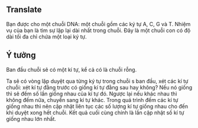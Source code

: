 ## Translate
Bạn được cho một chuỗi DNA: một chuỗi gồm các ký tự A, C, G và T. Nhiệm vụ của bạn là tìm sự lặp lại dài nhất trong chuỗi. Đây là một chuỗi con có độ dài tối đa chỉ chứa một loại ký tự.

## Ý tưởng
Ban đầu chuỗi sẽ có một kí tự, kể cả có là chuỗi rỗng.

Ta sẽ có vòng lặp duyệt qua từng ký tự trong chuỗi s ban đầu, xét các kí tự chuỗi: xét kí tự đằng trước có giống kí tự đằng sau hay không? Nếu nó giống thì sẽ đếm số lần giống nhau của kí tự đó. Ngược lại nếu khác nhau thì không đếm nữa, chuyển sang kí tự khác. Trong quá trình đếm các kí tự giống nhau thì nên cập nhật liên tục các số lượng kí tự giống nhau cho đến khi duyệt xong hết chuỗi. Kết quả cuối cùng chính là lần cập nhật số kí tự giống nhau lớn nhất.
